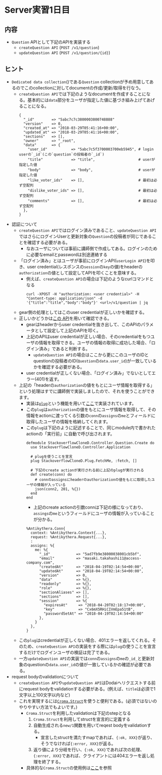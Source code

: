 # Server実習1日目

## 内容

* `Question` APIとして下記のAPIを実装する
  * `createQuestion API`       (`POST /v1/question`)
  * `updateQuestion API`       (`POST /v1/question/{id}`)

## ヒント

* `Dedicated data collection`()である`Question` collectionが予め用意してあるのでこのcollectionに対してdocumentの作成/更新/取得を行なう。
  * `createQuestion API`では下記のようなdocumentを作成することになる。基本的には`data`部分をユーザが指定した値に基づき組み上げてあげることになる。
    ```
    {
      "_id"        => "5abc7c7c3800003800748888"
      "version"    => 0,
      "created_at" => "2018-03-29T05:41:16+00:00",
      "updated_at" => "2018-03-29T05:41:16+00:00",
      "sections"   => [],
      "owner"      => "_root",
      "data"       => {
        "user_id"           => "5abc7c5f3700003700eb5945", # login userの`_id`(この`question`の投稿者の`_id`)
        "title"             => "title",                    # userが指定した値
        "body"              => "body",                     # userが指定した値
        "like_voter_ids"    => [],                         # 最初は必ず空配列
        "dislike_voter_ids" => [],                         # 最初は必ず空配列
        "comments"          => [],                         # 最初は必ず空配列
      },
    }
    ```
* 認証について
  * `createQuestion API`ではログイン済みであること、`updateQuestion API`ではさらにログインUserと更新対象の`Question`の投稿者が同じであることを確認する必要がある。
    * なおユーザについては事前に講師側で作成してある。ログインのために必要なemailとpasswordは別途連絡する
  * 「ログイン済み」とはユーザが事前にログインAPI(`userLogin API`)を叩き、user credential(レスポンスの`session`の`key`の値)をheaderの`authorization`の値として設定してAPIを叩くことを意味する。
    * 例えば、`createQuestion API`の場合は下記のようなcurlコマンドとなる
      ```
      curl -XPOST -H "authorization: <user credential>" -H "Content-type: application/json" -d '{"title":"title","body":"body"}' <url>/v1/question | jq
      ```
  * gear側の処理としてはこのuser credentialが正しいかを確認する。
  * 正しいかどうかは[この API](https://github.com/access-company/Dodai-doc/blob/master/users_api.md#query-information-about-logged-in-user)を用いて確認できる。
    * gearはheaderからuser credentialを抜き出して、このAPIのパラメータとして設定して上記のAPIを叩く。
    * 上記のAPIはuser credentialが正しい場合、そのcredentialをもつユーザの情報を取得できる。ユーザの情報の取得に成功した場合、「ログイン済み」であると判断する。
      * `updateQuestion API`の場合はここから更にこのユーザのIDとquestionの投稿者のID(`Question`の`data.user_id`)が一致しているかを確認する必要がある。
    * user credentialが正しくない場合、「ログイン済み」でないとしてエラー(401)を返す。
  * 上記の「headerの`authorization`の値をもとにユーザ情報を取得する」という処理はすでに講師側で実装しましたので、それを使うことができます。
    * 実装は[`plug`](https://github.com/access-company/antikythera/blob/master/lib/web/controller/plug.ex)という機能を用いて[ここ](../../web/plug/fetch_me.ex)で実装されています。
    * この`plug`は`authorization`の値をもとにユーザ情報を取得して、その情報をactionに渡ってくる引数の`conn`の`assigns`の`me`とフィールドに取得したユーザの情報を格納してくれます。
    * この`plug`は下記のように記述することで、同じmodule内で書かれたactionの「実行前」に自動で呼び出されます。
      ```
      defmodule StackoverflowCloneD.Controller.Question.Create do
        use StackoverflowCloneD.Controller.Application

        # plugを使うことを宣言
        plug StackoverflowCloneD.Plug.FetchMe, :fetch, []

        # 下記のcreate actionが実行される前に上記のplugが実行される
        def create(conn) do
          # connのassignsにheaderのauthorizationの値をもとに取得したユーザの情報が入っている
          json(conn2, 201, %{})
        end
      end
      ```
      * 上記のcreate actionの引数connは下記の様になっており、`assings`の`me`というフィールドにユーザの情報が入っていることが分かる。
      ```
      %Antikythera.Conn{
        context: %Antikythera.Context{...},
        request: %Antikythera.Request{...},
        :
        assigns: %{
          me: %{
            "_id"            => "5ad7fb9e38000038001cb5bf",
            "email"          => "masaki.takahashi11@access-company.com",
            "createdAt"      => "2018-04-19T02:14:54+00:00",
            "updatedAt"      => "2018-04-19T02:14:54+00:00",
            "version"        => 0,
            "data"           => %{},
            "readonly"       => %{},
            "role"           => %{},
            "sectionAliases" => [],
            "sections"       => [],
            "session"        => %{
              "expiresAt"     => "2018-04-20T02:18:17+00:00",
              "key"           => "Cx6mX5RHiCIVmEpa51tB",
              "passwordSetAt" => "2018-04-19T02:14:54+00:00"
            },
          }
        },
      }
      ```
  * この`plug`はcredentialが正しくない場合、401エラーを返してくれる。そのため、`createQuestion API`の実装をする際には`plug`の使うことを宣言するだけでログインユーザの検証は完了である。
  * 一方`updateQuestion API`の実装では`conn`の`assigns`の`me`の`_id_`と更新対象のquestionの`data.user_id`の値が一致しているかの確認が必要である。
* request bodyのvalidationについて
  * `createQuestion API`や`updateQuestion API`はDodaiへリクエストする前にrequest bodyをvalidationする必要がある。(例えば、`title`は必須で1文字以上100文字以内など)
  * これを実現するには[`Croma.Struct`](https://github.com/skirino/croma/blob/master/lib/croma/struct.ex)を使うと便利である。(必須ではないのやりやすい方法でもよいです。)
    * `Croma.Struct`を利用したvalidationは下記のstepとなる
      1. `Croma.Struct`を利用してstructを宣言的に定義する
      1. 自動生成される`new/1`関数を用いてreqest bodyをvalidationする。
         * 宣言したstructを満たすmapであれば、`{:ok, XXX}`が返り、そうでなければ`{:error, XXX}`が返る。
      1. 返り値により分岐を行い、`{:ok, XXX}`であれば次の処理、`{:error, XXX}`であれば、クライアントには404エラーを返し処理を終了する。
    * 具体的な`Croma.Struct`の使用例は[ここ](./croma.md)を参照
